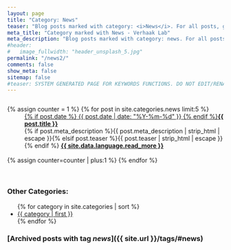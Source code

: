 ```yaml
---
layout: page
title: "Category: News"
teaser: "Blog posts marked with category: <i>News</i>. For all posts, go to blog"
meta_title: "Category marked with News - Verhaak Lab"
meta_description: "Blog posts marked with category: news. For all posts, go to blog"
#header:
#   image_fullwidth: "header_unsplash_5.jpg"
permalink: "/news2/"
comments: false
show_meta: false
sitemap: false
#teaser: SYSTEM GENERATED PAGE FOR KEYWORDS FUNCTIONS. DO NOT EDIT/RENAME/REMOVE THIS PAGE.
---
```


<div id="blog-index" class="row">
  <div class="small-12 columns t30">
    <dl class="accordion" data-accordion>
      {% assign counter = 1 %}
      {% for post in site.categories.news limit:5 %}
      <dd class="accordion-navigation">
      <a href="#panel{{ counter }}"><span class="iconfont"></span> {% if post.date %}<time class="icon-calendar pr20" datetime="{{ post.date | date: "%Y-%m-%d" }}" itemprop="datePublished"> {{ post.date | date: "%Y-%m-%d" }}</time> {% endif %}<strong>{{ post.title }}</strong></a>
        <div id="panel{{ counter }}" class="content">
          {% if post.meta_description %}{{ post.meta_description | strip_html | escape }}{% elsif post.teaser %}{{ post.teaser | strip_html | escape }}{% endif %}
          <a href="{{ site.url }}{{ post.url }}" title="Read {{ post.title escape_once }}"><strong>{{ site.data.language.read_more }}</strong></a><br><br>
        </div>
  </dd>
      {% assign counter=counter | plus:1 %}
      {% endfor %}
  </dl>
</div><!-- /.small-12.columns -->
</div><!-- /.row -->
<br>

### Other Categories:

<ul class="tags-ts">
    {% for category in site.categories | sort %}
        <li style="font-size:{{ category | last | size | times: 100 | divided_by: site.categories.size | plus: 80 }}%">
            <a class="tag-ts" href="/{{ category | first | slugize }}/">
                {{ category | first }}
            </a>
        </li>
    {% endfor %}
</ul>

### [Archived posts with tag *news*]({{ site.url }}/tags/#news)


